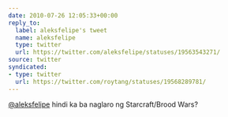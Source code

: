 ```yaml
---
date: 2010-07-26 12:05:33+00:00
reply_to:
  label: aleksfelipe's tweet
  name: aleksfelipe
  type: twitter
  url: https://twitter.com/aleksfelipe/statuses/19563543271/
source: twitter
syndicated:
- type: twitter
  url: https://twitter.com/roytang/statuses/19568289781/
---
```


[@aleksfelipe](https://twitter.com/aleksfelipe/) hindi ka ba naglaro ng Starcraft/Brood Wars?